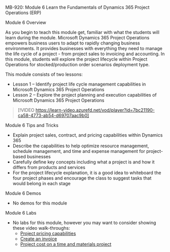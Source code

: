 

MB-920: Module 6 Learn the Fundamentals of Dynamics 365 Project Operations (ERP)

Module 6 Overview

As you begin to teach this module get, familiar with what the students will learn during the module. Microsoft Dynamics 365 Project Operations empowers business users to adapt to rapidly changing business environments. It provides businesses with everything they need to manage the life cycle of a project - from project sales to invoicing and accounting. In this module, students will explore the project lifecycle within Project Operations for stocked/production order scenarios deployment type.

This module consists of two lessons:

- Lesson 1 – Identify project life cycle management capabilities in Microsoft Dynamics 365 Project Operations
- Lesson 2 – Explore the project planning and execution capabilities of Microsoft Dynamics 365 Project Operations
 
> [!VIDEO https://learn-video.azurefd.net/vod/player?id=7bc21190-ca58-4773-ab54-d69707aac9b0]

Module 6 Tips and Tricks

- Explain project sales, contract, and pricing capabilities within Dynamics 365
- Describe the capabilities to help optimize resource management, schedule management, and time and expense management for project-based businesses
- Carefully define key concepts including what a project is and how it differs from products and services
- For the project lifecycle explanation, it is a good idea to whiteboard the four project phases and encourage the class to suggest tasks that would belong in each stage

Module 6 Demos

- No demos for this module

Module 6 Labs 

- No labs for this module, however you may want to consider showing these video walk-throughs:
	- [Project pricing capabilities](https://learn-video.azurefd.net/vod/player?id=929076d4-2d44-4f47-8c66-f7d3a72f438c)
	- [Create an invoice](https://learn-video.azurefd.net/vod/player?id=8eaedd7f-f464-492a-bc52-2a5d70b4a48a)
	- [Project cost on a time and materials project](https://learn-video.azurefd.net/vod/player?id=b4708ac2-7cc3-4859-abd5-2c3de7bf120c)
